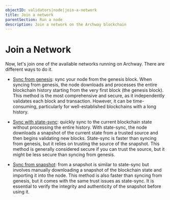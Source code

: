 ```yaml
---
objectID: validators|node|join-a-network
title: Join a network
parentSection: Run a node
description: Join a network on the Archway blockchain
---
```


# Join a Network

Now, let's join one of the available networks running on Archway. There are different ways to do it.

- [Sync from genesis](/validators/running-a-node/sync-from-genesis): sync your node from the genesis block. When syncing from genesis, the node downloads and processes the entire blockchain history starting from the very first block (the genesis block). This method is the most comprehensive and secure, as it independently validates each block and transaction. However, it can be time-consuming, particularly for well-established blockchains with a long history.

- [Sync with state-sync](/validators/running-a-node/sync-with-state-sync): quickly sync to the current blockchain state without processing the entire history. With state-sync, the node downloads a snapshot of the current state from a trusted source and then begins validating new blocks. State-sync is faster than syncing from genesis, but it relies on trusting the source of the snapshot. This method is generally considered secure if you can trust the source, but it might be less secure than syncing from genesis.


- [Sync from snapshot](/validators/running-a-node/sync-from-snapshot): from a snapshot is similar to state-sync but involves manually downloading a snapshot of the blockchain state and importing it into the node. This method is also faster than syncing from genesis, but it comes with the same trust issues as state-sync. It is essential to verify the integrity and authenticity of the snapshot before using it.
